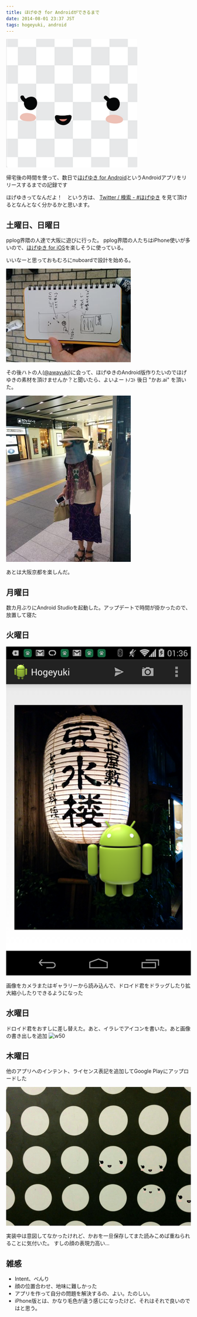 ```yaml
---
title: ほげゆき for Androidができるまで
date: 2014-08-01 23:37 JST
tags: hogeyuki, android
---
```


![w50](/images/2014-08-01-1406902992_1.png)

帰宅後の時間を使って、数日で[ほげゆき for Android](https://play.google.com/store/apps/details?id=com.fukayatsu.hogeyuki&hl=ja)というAndroidアプリをリリースするまでの記録です


ほげゆきってなんだよ！　という方は、 [Twitter / 検索 - #ほげゆき](https://twitter.com/hashtag/%E3%81%BB%E3%81%92%E3%82%86%E3%81%8D?f=realtime&src=hash) を見て頂けるとなんとなく分かるかと思います。


## 土曜日、日曜日

pplog界隈の人達で大阪に遊びに行った。
pplog界隈の人たちはiPhone使いが多いので、[ほげゆき for iOS](https://itunes.apple.com/jp/app/hogeyuki/id899920089)を楽しそうに使っている。

いいなーと思っておもむろにnuboardで設計を始める。

![w50](/images/2014-08-01-1406902188_1.jpg)


その後ハトの人([@awayuki](https://twitter.com/awayuki))に会って、ほげゆきのAndroid版作りたいのでほげゆきの素材を頂けませんか？と聞いたら、よいよー ﾄﾉｺﾄ
後日 "かお.ai" を頂いた。

![w50](/images/2014-08-01-1406902459_1.jpg)

あとは大阪京都を楽しんだ。

## 月曜日

数カ月ぶりにAndroid Studioを起動した。アップデートで時間が掛かったので、放置して寝た

## 火曜日

![w50](/images/2014-08-01-1406902658_1.png)

画像をカメラまたはギャラリーから読み込んで、ドロイド君をドラッグしたり拡大縮小したりできるようになった

## 水曜日

ドロイド君をおすしに差し替えた。あと、イラレでアイコンを書いた。あと画像の書き出しを追加
![w50](/images/2014-08-01-1406902778_1.jpg)

## 木曜日

他のアプリへのインテント、ライセンス表記を追加してGoogle Playにアップロードした

![w50](/images/2014-08-01-1406903331_1.jpg)

実装中は意図してなかったけれど、かおを一旦保存してまた読みこめば重ねられることに気付いた。
すしの顔の表現力高い...


## 雑感

- Intent、べんり
- 顔の位置合わせ、地味に難しかった
- アプリを作って自分の問題を解決するの、よい。たのしい。
- iPhone版とは、かなり毛色が違う感じになったけど、それはそれで良いのではと思う。
